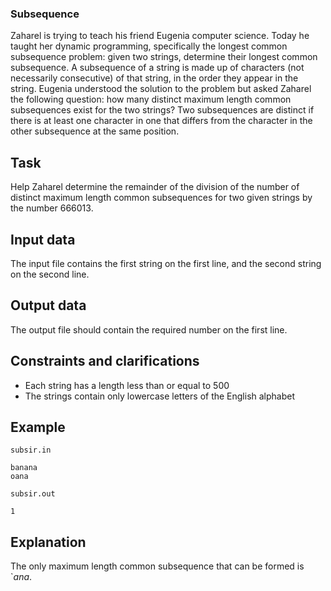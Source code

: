 ### Subsequence

Zaharel is trying to teach his friend Eugenia computer science. Today he taught her dynamic programming, specifically the longest common subsequence problem: given two strings, determine their longest common subsequence. A subsequence of a string is made up of characters (not necessarily consecutive) of that string, in the order they appear in the string. Eugenia understood the solution to the problem but asked Zaharel the following question: how many distinct maximum length common subsequences exist for the two strings? Two subsequences are distinct if there is at least one character in one that differs from the character in the other subsequence at the same position. 

## Task

Help Zaharel determine the remainder of the division of the number of distinct maximum length common subsequences for two given strings by the number $666013$. 

## Input data

The input file contains the first string on the first line, and the second string on the second line.

## Output data

The output file should contain the required number on the first line.

## Constraints and clarifications

- Each string has a length less than or equal to $500$
- The strings contain only lowercase letters of the English alphabet

## Example

`subsir.in`
```
banana
oana
```

`subsir.out`
```
1
```

## Explanation

The only maximum length common subsequence that can be formed is `$ana$.